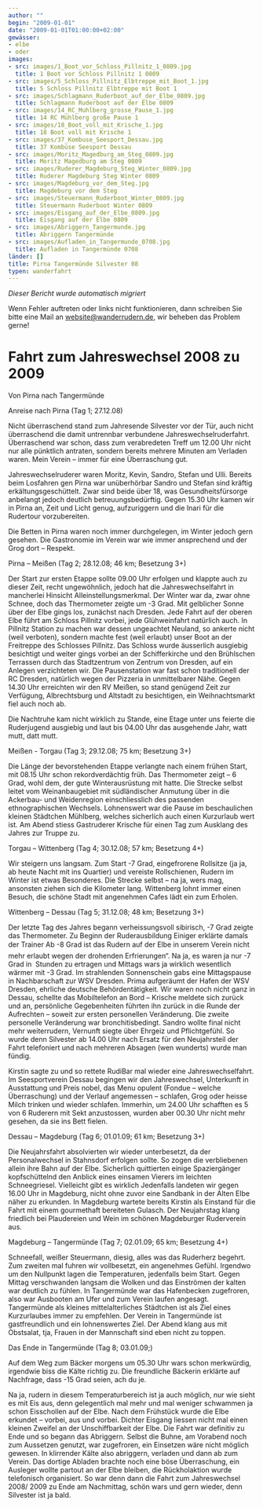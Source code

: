 ```yaml
---
author: ""
begin: "2009-01-01"
date: "2009-01-01T01:00:00+02:00"
gewässer:
- elbe
- oder
images:
- src: images/1_Boot_vor_Schloss_Pillnitz_1_0809.jpg
  title: 1 Boot vor Schloss Pillnitz 1 0809
- src: images/5_Schloss_Pillnitz_Elbtreppe_mit_Boot_1.jpg
  title: 5 Schloss Pillnitz Elbtreppe mit Boot 1
- src: images/Schlagmann_Ruderboot_auf_der_Elbe_0809.jpg
  title: Schlagmann Ruderboot auf der Elbe 0809
- src: images/14_RC_Muhlberg_grosse_Pause_1.jpg
  title: 14 RC Mühlberg große Pause 1
- src: images/18_Boot_voll_mit_Krische_1.jpg
  title: 18 Boot voll mit Krische 1
- src: images/37_Kombuse_Seesport_Dessau.jpg
  title: 37 Kombüse Seesport Dessau
- src: images/Moritz_Magedburg_am_Steg_0809.jpg
  title: Moritz Magedburg am Steg 0809
- src: images/Ruderer_Magdeburg_Steg_Winter_0809.jpg
  title: Ruderer Magdeburg Steg Winter 0809
- src: images/Magdeburg_vor_dem_Steg.jpg
  title: Magdeburg vor dem Steg
- src: images/Steuermann_Ruderboot_Winter_0809.jpg
  title: Steuermann Ruderboot Winter 0809
- src: images/Eisgang_auf_der_Elbe_0809.jpg
  title: Eisgang auf der Elbe 0809
- src: images/Abriggern_Tangermunde.jpg
  title: Abriggern Tangermünde
- src: images/Aufladen_in_Tangermunde_0708.jpg
  title: Aufladen in Tangermünde 0708
länder: []
title: Pirna Tangermünde Silvester 08
typen: wanderfahrt
---
```



*Dieser Bericht wurde automatisch migriert*

Wenn Fehler auftreten oder links nicht funktionieren, dann schreiben Sie bitte eine Mail an website@wanderrudern.de, wir beheben das Problem gerne!



# Fahrt zum Jahreswechsel 2008 zu 2009


Von Pirna nach Tangermünde

Anreise nach Pirna (Tag 1; 27.12.08)

Nicht überraschend stand zum Jahresende Silvester vor der Tür, auch nicht überraschend die damit untrennbar verbundene Jahreswechselruderfahrt. Überraschend war schon, dass zum verabredeten Treff um 12.00 Uhr nicht nur alle pünktlich antraten, sondern bereits mehrere Minuten am Verladen waren. Mein Verein – immer für eine Überraschung gut.

Jahreswechselruderer waren Moritz, Kevin, Sandro, Stefan und Ulli. Bereits beim Losfahren gen Pirna war unüberhörbar Sandro und Stefan sind kräftig erkältungsgeschüttelt. Zwar sind beide über 18, was Gesundheitsfürsorge anbelangt jedoch deutlich betreuungsbedürftig. Gegen 15.30 Uhr kamen wir in Pirna an, Zeit und Licht genug, aufzuriggern und die Inari für die Rudertour vorzubereiten.

Die Betten in Pirna waren noch immer durchgelegen, im Winter jedoch gern gesehen. Die Gastronomie im Verein war wie immer ansprechend und der Grog dort – Respekt.

Pirna – Meißen (Tag 2; 28.12.08; 46 km; Besetzung 3+)

Der Start zur ersten Etappe sollte 09.00 Uhr erfolgen und klappte auch zu dieser Zeit, recht ungewöhnlich, jedoch hat die Jahreswechselfahrt in mancherlei Hinsicht Alleinstellungsmerkmal. Der Winter war da, zwar ohne Schnee, doch das Thermometer zeigte um -3 Grad. Mit gelblicher Sonne über der Elbe gings los, zunächst nach Dresden. Jede Fahrt auf der oberen Elbe führt am Schloss Pillnitz vorbei, jede Glühweinfahrt natürlich auch. In Pillnitz Station zu machen war dessen ungeachtet Neuland, so ankerte nicht (weil verboten), sondern machte fest (weil erlaubt) unser Boot an der Freitreppe des Schlosses Pillnitz. Das Schloss wurde äusserlich ausgiebig besichtigt und weiter gings vorbei an der Schifferkirche und den Brühlschen Terrassen durch das Stadtzentrum von Zentrum von Dresden, auf ein Anlegen verzichteten wir. Die Pausenstation war fast schon traditionell der RC Dresden, natürlich wegen der Pizzeria in unmittelbarer Nähe. Gegen 14.30 Uhr erreichten wir den RV Meißen, so stand genügend Zeit zur Verfügung, Albrechtsburg und Altstadt zu besichtigen, ein Weihnachtsmarkt fiel auch noch ab.

Die Nachtruhe kam nicht wirklich zu Stande, eine Etage unter uns feierte die Ruderjugend ausgiebig und laut bis 04.00 Uhr das ausgehende Jahr, watt mutt, datt mutt.

Meißen - Torgau (Tag 3; 29.12.08; 75 km; Besetzung 3+)

Die Länge der bevorstehenden Etappe verlangte nach einem frühen Start, mit 08.15 Uhr schon rekordverdächtig früh. Das Thermometer zeigt – 6 Grad, wohl dem, der gute Winterausrüstung mit hatte. Die Strecke selbst leitet vom Weinanbaugebiet mit südländischer Anmutung über in die Ackerbau- und Weidenregion einschliesslich des passenden ethnographischen Wechsels. Lohnenswert war die Pause im beschaulichen kleinen Städtchen Mühlberg, welches sicherlich auch einen Kurzurlaub wert ist. Am Abend stiess Gastruderer Krische für einen Tag zum Ausklang des Jahres zur Truppe zu.

Torgau – Wittenberg (Tag 4; 30.12.08; 57 km; Besetzung 4+)

Wir steigern uns langsam. Zum Start -7 Grad, eingefrorene Rollsitze (ja ja, ab heute Nacht mit ins Quartier) und vereiste Rollschienen, Rudern im Winter ist etwas Besonderes. Die Strecke selbst – na ja, wers mag, ansonsten ziehen sich die Kilometer lang. Wittenberg lohnt immer einen Besuch, die schöne Stadt mit angenehmen Cafes lädt ein zum Erholen.

Wittenberg – Dessau (Tag 5; 31.12.08; 48 km; Besetzung 3+)

Der letzte Tag des Jahres begann verheissungsvoll sibirisch, -7 Grad zeigte das Thermometer. Zu Beginn der Ruderausbildung Einiger erklärte damals der Trainer Ab -8 Grad ist das Rudern auf der Elbe in unserem Verein nicht mehr erlaubt wegen der drohenden Erfrierungen“. Na ja, es waren ja nur -7 Grad in  Stunden zu ertragen und Mittags wars ja wirklich wesentlich wärmer mit -3 Grad. Im strahlenden Sonnenschein gabs eine Mittagspause in Nachbarschaft zur WSV Dresden. Prima aufgeräumt der Hafen der WSV Dresden, ehrliche deutsche Behördentätigkeit. Wir waren noch nicht ganz in Dessau, schellte das Mobiltelefon an Bord – Krische meldete sich zurück und an, persönliche Gegebenheiten führten ihn zurück in die Runde der Aufrechten – soweit zur ersten personellen Veränderung. Die zweite personelle Veränderung war bronchitisbedingt. Sandro wollte final nicht mehr weiterrudern, Vernunft siegte über Ehrgeiz und Pflichtgefühl. So wurde denn Silvester ab 14.00 Uhr nach Ersatz für den Neujahrsteil der Fahrt telefoniert und nach mehreren Absagen (wen wunderts) wurde man fündig.

Kirstin sagte zu und so rettete RudiBar mal wieder eine Jahreswechselfahrt. Im Seesportverein Dessau begingen wir den Jahreswechsel, Unterkunft in Ausstattung und Preis nobel, das Menu opulent (Fondue – welche Überraschung) und der Verlauf angemessen – schlafen, Grog oder heisse Milch trinken und wieder schlafen. Immerhin, um 24.00 Uhr schafften es 5 von 6 Ruderern mit Sekt anzustossen, wurden aber 00.30 Uhr nicht mehr gesehen, da sie ins Bett fielen.

Dessau – Magdeburg (Tag 6; 01.01.09; 61 km; Besetzung 3+)

Die Neujahrsfahrt absolvierten wir wieder unterbesetzt, da der Personalwechsel in Stahnsdorf erfolgen sollte. So zogen die verbliebenen allein ihre Bahn auf der Elbe. Sicherlich quittierten einige Spaziergänger kopfschüttelnd den Anblick eines einsamen Vierers im leichten Schneegriesel. Vielleicht gibt es wirklich Jedenfalls landeten wir gegen 16.00 Uhr in Magdeburg, nicht ohne zuvor eine Sandbank in der Alten Elbe näher zu erkunden. In Magdeburg wartete bereits Kirstin als Einstand für die Fahrt mit einem gourmethaft bereiteten Gulasch. Der Neujahrstag klang friedlich bei Plaudereien und Wein im schönen Magdeburger Ruderverein aus.

Magdeburg – Tangermünde (Tag 7; 02.01.09; 65 km; Besetzung 4+)

Schneefall, weißer Steuermann, diesig, alles was das Ruderherz begehrt. Zum zweiten mal fuhren wir vollbesetzt, ein angenehmes Gefühl. Irgendwo um den Nullpunkt lagen die Temperaturen, jedenfalls beim Start. Gegen Mittag verschwanden langsam die Wolken und das Einströmen der kalten war deutlich zu fühlen. In Tangermünde war das Hafenbecken zugefroren, also war Ausbooten am Ufer und zum Verein laufen angesagt. Tangermünde als kleines mittelalterliches Städtchen ist als Ziel eines Kurzurlaubes immer zu empfehlen. Der Verein in Tangermünde ist gastfreundlich und ein lohnenswertes Ziel. Der Abend klang aus mit Obstsalat, tja, Frauen in der Mannschaft sind eben nicht zu toppen.

Das Ende in Tangermünde (Tag 8; 03.01.09;)

Auf dem Weg zum Bäcker morgens um 05.30 Uhr wars schon merkwürdig, irgendwie biss die Kälte richtig zu. Die freundliche Bäckerin erklärte auf Nachfrage, dass -15 Grad seien, ach du je.

Na ja, rudern in diesem Temperaturbereich ist ja auch möglich, nur wie sieht es mit Eis aus, denn gelegentlich mal mehr und mal weniger schwammen ja schon Eisschollen auf der Elbe. Nach dem Frühstück wurde die Elbe erkundet – vorbei, aus und vorbei. Dichter Eisgang liessen nicht mal einen kleinen Zweifel an der Unschiffbarkeit der Elbe. Die Fahrt war definitiv zu Ende und so begann das Abriggern. Selbst die Buhne, am Vorabend noch zum Aussetzen genutzt, war zugefroren, ein Einsetzen wäre nicht möglich gewesen. In klirrender Kälte also abriggern, verladen und dann ab zum Verein. Das dortige Abladen brachte noch eine böse Überraschung, ein Ausleger wollte partout an der Elbe bleiben, die Rückholaktion wurde telefonisch organisiert. So war denn dann die Fahrt zum Jahreswechsel 2008/ 2009 zu Ende am Nachmittag, schön wars und gern wieder, denn Silvester ist ja bald.
